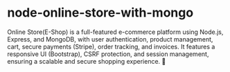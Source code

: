 # node-online-store-with-mongo
Online Store(E-Shop) is a full-featured e-commerce platform using Node.js, Express, and MongoDB, with user authentication, product management, cart, secure payments (Stripe), order tracking, and invoices. It features a responsive UI (Bootstrap), CSRF protection, and session management, ensuring a scalable and secure shopping experience. 🚀
